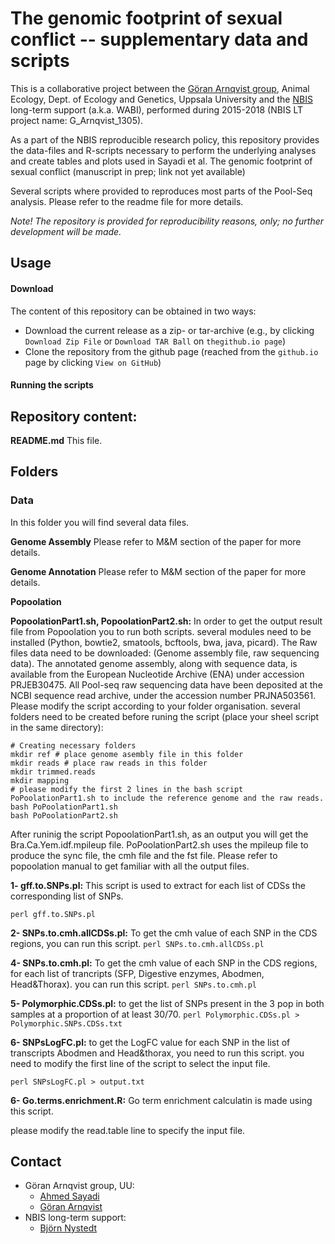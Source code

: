 # The genomic footprint of sexual conflict -- supplementary data and scripts
This is a collaborative project between the [Göran Arnqvist group](http://arnqvist.org/), Animal Ecology, Dept. of Ecology and Genetics, Uppsala University and the [NBIS](https://nbis.se/) long-term support (a.k.a. WABI), performed during 2015-2018 (NBIS LT project name: G_Arnqvist_1305).

As a part of the NBIS reproducible research policy, this repository provides the data-files and R-scripts necessary to perform the underlying analyses and create tables and plots used in Sayadi et al. The genomic footprint of sexual conflict (manuscript in prep; link not yet available)

Several scripts where provided to reproduces most parts of the Pool-Seq analysis. Please refer to the readme file for more details.

*Note! The repository is provided for reproducibility reasons, only; no further development will be made.*

## Usage
#### Download
The content of this repository can be obtained in two ways:
*	Download the current release as a zip- or tar-archive (e.g., by clicking `Download Zip File` or `Download TAR Ball` on `thegithub.io page`)
*	Clone the repository from the github page (reached from the `github.io` page by clicking `View on GitHub`)

#### Running the scripts

## Repository content:

**README.md** This file.

## Folders
### Data

In this folder you will find several data files.

**Genome Assembly**
Please refer to M&M section of the paper for more details.

**Genome Annotation**
Please refer to M&M section of the paper for more details.

**Popoolation**

**PopoolationPart1.sh, PopoolationPart2.sh:** In order to get the output result file from Popoolation you to run both scripts.
several modules need to be installed (Python, bowtie2, smatools, bcftools, bwa, java, picard).
The Raw files data need to be downloaded: (Genome assembly file, raw sequencing data).
The annotated genome assembly, along with sequence data, is available from the European Nucleotide Archive (ENA) under accession PRJEB30475.
All Pool-seq raw sequencing data have been deposited at the NCBI sequence read archive, under the accession number PRJNA503561.
Please modify the script according to your folder organisation.
several folders need to be created before runing the script (place your sheel script in the same directory):
```
# Creating necessary folders
mkdir ref # place genome asembly file in this folder
mkdir reads # place raw reads in this folder
mkdir trimmed.reads
mkdir mapping
# please modify the first 2 lines in the bash script PoPoolationPart1.sh to include the reference genome and the raw reads.
bash PoPoolationPart1.sh
bash PoPoolationPart2.sh
```
After runinig the script PopoolationPart1.sh, as an output you will get the Bra.Ca.Yem.idf.mpileup file.
PoPoolationPart2.sh uses the mpileup file to produce the sync file, the cmh file and the fst file.
Please refer to popoolation manual to get familiar with all the output files.

**1- gff.to.SNPs.pl:**
This script is used to extract for each list of CDSs the corresponding  list of SNPs.

```perl gff.to.SNPs.pl```

**2- SNPs.to.cmh.allCDSs.pl:**
To get the cmh value of each SNP in the CDS regions, you can run this script.
```perl SNPs.to.cmh.allCDSs.pl```

**4- SNPs.to.cmh.pl:**
To get the cmh value of each SNP in the CDS regions, for each list of trancripts (SFP, Digestive enzymes, Abodmen, Head&Thorax). you can run this script.
```perl SNPs.to.cmh.pl```

**5- Polymorphic.CDSs.pl:**
to get the list of SNPs present in the 3 pop in both samples at a proportion of at least 30/70.
```perl Polymorphic.CDSs.pl > Polymorphic.SNPs.CDSs.txt```

**6- SNPsLogFC.pl:** to get the LogFC value for each SNP in the list of transcripts Abodmen and Head&thorax, you need to run this script.
you need to modify the first line of the script to select the input file.

```perl SNPsLogFC.pl > output.txt```

**6- Go.terms.enrichment.R:** 
Go term enrichment calculatin is made using this script.

please modify the read.table line to specify the input file.

## Contact
* Göran Arnqvist group, UU:
     - [Ahmed Sayadi](mailto:ahmed.sayadi@ebc.uu.se)
     - [Göran Arnqvist](mailto:Goran.Arnqvist@ebc.uu.se)
* NBIS long-term support:
     - [Björn Nystedt](mailto:bjorn.nystedt@scilifelab.se)

